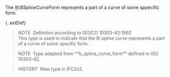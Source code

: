 The _IfcBSplineCurveForm_ represents a part of a curve of some sppecific form.

{ .extDef}
> NOTE&nbsp; Definition according to ISO/CD 10303-42:1992  
> This type is used to indicate that the B-spline curve represents a part of a curve of some specific form.

> NOTE&nbsp; Type adapted from \*\*b_spline_curve_form\*\* defined in ISO 10303-42.

> HISTORY&nbsp; New type in IFC2x2.
